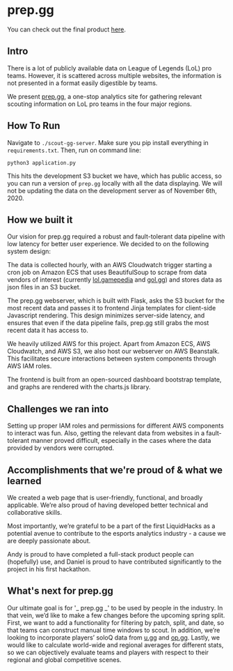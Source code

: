 # prep.gg

You can check out the final product [here](www.prep.gg).

## Intro

There is a lot of publicly available data on League of Legends (LoL) pro teams. However, it is scattered across multiple websites, the information is not presented in a format easily digestible by teams.

We present [prep.gg](www.prep.gg), a one-stop analytics site for gathering relevant scouting information on LoL pro teams in the four major regions.

## How To Run

Navigate to `./scout-gg-server`. Make sure you pip install everything in `requirements.txt`. Then, run on command line:

```
python3 application.py
```

This hits the development S3 bucket we have, which has public access, so you can run a version of `prep.gg` locally with all the data displaying. We will not be updating the data on the development server as of November 6th, 2020.

## How we built it

Our vision for prep.gg required a robust and fault-tolerant data pipeline with low latency for better user experience. We decided to on the following system design:

The data is collected hourly, with an AWS Cloudwatch trigger starting a cron job on Amazon ECS that uses BeautifulSoup to scrape from data vendors of interest (currently [lol.gamepedia](https://lol.gamepedia.com/League_of_Legends_Esports_Wiki) and [gol.gg](https://gol.gg/esports/home/)) and stores data as json files in an S3 bucket. 

The prep.gg webserver, which is built with Flask, asks the S3 bucket for the most recent data and passes it to frontend Jinja templates for client-side Javascript rendering. This design minimizes server-side latency, and ensures that even if the data pipeline fails, prep.gg still grabs the most recent data it has access to.  

We heavily utilized AWS for this project. Apart from Amazon ECS, AWS Cloudwatch, and AWS S3, we also host our webserver on AWS Beanstalk. This facilitates secure interactions between system components through AWS IAM roles.

The frontend is built from an open-sourced dashboard bootstrap template, and graphs are rendered with the charts.js library.



## Challenges we ran into

Setting up proper IAM roles and permissions for different AWS components to interact was fun.  Also, getting the relevant data from websites in a fault-tolerant manner proved difficult, especially in the cases where the data provided by vendors were corrupted. 





## Accomplishments that we're proud of & what we learned

We created a web page that is user-friendly, functional, and broadly applicable. We’re also proud of having developed better technical and collaborative skills.

Most importantly, we’re grateful to be a part of the first LiquidHacks as a potential avenue to contribute to the esports analytics industry - a cause we are deeply passionate about.

Andy is proud to have completed a full-stack product people can (hopefully) use, and Daniel is proud to have contributed significantly to the project in his first hackathon.


## What's next for prep.gg

Our ultimate goal is for '_ prep.gg _' to be used by people in the industry. In that vein, we’d like to make a few changes before the upcoming spring split. First, we want to add a functionality for filtering by patch, split, and date, so that teams can construct manual time windows to scout. In addition, we’re looking to incorporate players’ soloQ data from [u.gg](https://u.gg) and [op.gg](https://op.gg). Lastly, we would like to calculate world-wide and regional averages for different stats, so we can objectively evaluate teams and players with respect to their regional and global competitive scenes.
